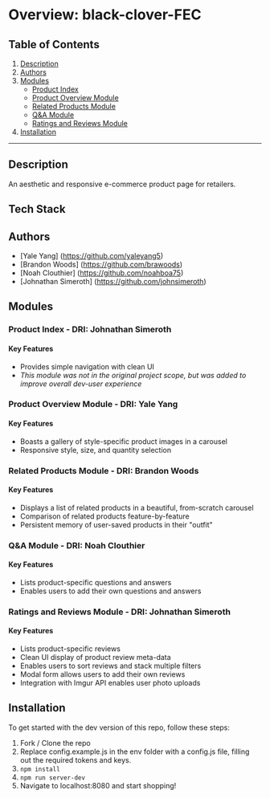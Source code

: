 # Overview: black-clover-FEC

## Table of Contents
<!-- QUESTIONING IF WE WANT THIS.. makes it look like the readme is longer than it is, which might discourage acutally reading it. -->
1. [Description](https://github.com/Black-Clover-FEC/black-clover-FEC#description)
2. [Authors](https://github.com/Black-Clover-FEC/black-clover-FEC#authors)
3. [Modules](https://github.com/Black-Clover-FEC/black-clover-FEC#modules)
   * [Product Index](https://github.com/Black-Clover-FEC/black-clover-FEC#product-index)
   * [Product Overview Module](https://github.com/Black-Clover-FEC/black-clover-FEC#product-overview-module)
   * [Related Products Module](https://github.com/Black-Clover-FEC/black-clover-FEC#Related-Products-Module)
   * [Q&A Module](https://github.com/Black-Clover-FEC/black-clover-FEC#Q%26A-Module)
   * [Ratings and Reviews Module](https://github.com/Black-Clover-FEC/black-clover-FEC#Ratings-and-Reviews-Module)
4. [Installation](https://github.com/Black-Clover-FEC/black-clover-FEC#installation)

---

## Description
An aesthetic and responsive e-commerce product page for retailers.

## Tech Stack
<!-- REPLACE THESE WITH BADGES
* Javascript (ES5/ES6)
* HTML5
* CSS3
* React-Router
* Styled-Components
* Express
* Axios
* AWS EC2
-->

## Authors
* [Yale Yang] (https://github.com/yaleyang5)
* [Brandon Woods] (https://github.com/brawoods)
* [Noah Clouthier] (https://github.com/noahboa75)
* [Johnathan Simeroth] (https://github.com/johnsimeroth)

## Modules
### Product Index - DRI: Johnathan Simeroth
#### Key Features
* Provides simple navigation with clean UI
* *This module was not in the original project scope, but was added to improve overall dev-user experience*
<!-- insert gif of this feature in use here -->

### Product Overview Module - DRI: Yale Yang
#### Key Features
* Boasts a gallery of style-specific product images in a carousel
* Responsive style, size, and quantity selection
<!-- insert gif of this feature in use here -->

### Related Products Module - DRI: Brandon Woods
#### Key Features
* Displays a list of related products in a beautiful, from-scratch carousel
* Comparison of related products feature-by-feature
* Persistent memory of user-saved products in their "outfit"
<!-- insert gif of this feature in use here -->

### Q&A Module - DRI: Noah Clouthier
#### Key Features
* Lists product-specific questions and answers
* Enables users to add their own questions and answers
<!-- insert gif of this feature in use here -->

### Ratings and Reviews Module - DRI: Johnathan Simeroth
#### Key Features
* Lists product-specific reviews
* Clean UI display of product review meta-data
* Enables users to sort reviews and stack multiple filters
* Modal form allows users to add their own reviews
* Integration with Imgur API enables user photo uploads
<!-- insert gif of this feature in use here -->

## Installation
To get started with the dev version of this repo, follow these steps:
1. Fork / Clone the repo
2. Replace config.example.js in the env folder with a config.js file, filling out the required tokens and keys.
3. `npm install`
4. `npm run server-dev`
5. Navigate to localhost:8080 and start shopping!
